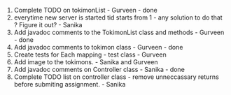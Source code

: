 1) Complete TODO on tokimonList - Gurveen - done
2) everytime new server is started tid starts from 1 - any solution to do that ? Figure it out? - Sanika
3) Add javadoc comments to the TokimonList class and methods - Gurveen - done
4) Add javadoc comments to tokimon class - Gurveen - done
5) Create tests for Each mapping - test class - Gurveen
6) Add image to the tokimons. - Sanika and Gurveen
7) Add javadoc comments on Controller class - Sanika - done
8) Complete TODO list on controller class - remove unneccassary returns before submiting assignment. - Sanika
